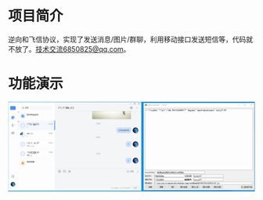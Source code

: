 # 项目简介
逆向和飞信协议，实现了发送消息/图片/群聊，利用移动接口发送短信等，代码就不放了。技术交流6850825@qq.com。

# 功能演示
![image](https://github.com/hcaihao/FetionHelper/blob/main/Demo.gif)
